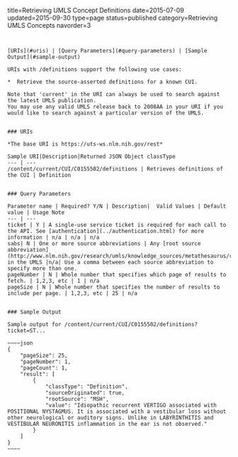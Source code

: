 title=Retrieving UMLS Concept Definitions
date=2015-07-09
updated=2015-09-30
type=page
status=published
category=Retrieving UMLS Concepts
navorder=3
~~~~~~


[URIs](#uris) | [Query Parameters](#query-parameters) | [Sample Output](#sample-output)

URIs with /definitions support the following use cases:

*  Retrieve the source-asserted definitions for a known CUI.

Note that 'current' in the URI can always be used to search against the latest UMLS publication.
You may use any valid UMLS release back to 2008AA in your URI if you would like to search against a particular version of the UMLS.


### URIs

*The base URI is https://uts-ws.nlm.nih.gov/rest*

Sample URI|Description|Returned JSON Object classType
--- | ---
/content/current/CUI/C0155502/definitions | Retrieves definitions of the CUI | Definition


### Query Parameters

Parameter name | Required? Y/N | Description|  Valid Values | Default value | Usage Note
--- | ---
ticket | Y | A single-use service ticket is required for each call to the API. See [authentication](../authentication.html) for more information | n/a | n/a | n/a
sabs| N | One or more source abbreviations | Any [root source abbreviation](http://www.nlm.nih.gov/research/umls/knowledge_sources/metathesaurus/release/source_vocabularies.html) in the UMLS |n/a| Use a comma between each source abbreviation to specify more than one.
pageNumber | N | Whole number that specifies which page of results to fetch. | 1,2,3, etc | 1 | n/a
pageSize | N | Whole number that specifies the number of results to include per page. | 1,2,3, etc | 25 | n/a


### Sample Output

Sample output for /content/current/CUI/C0155502/definitions?ticket=ST...

~~~~json
{
    "pageSize": 25,
    "pageNumber": 1,
    "pageCount": 1,
    "result": [
        {
            "classType": "Definition",
            "sourceOriginated": true,
            "rootSource": "MSH",
            "value": "Idiopathic recurrent VERTIGO associated with POSITIONAL NYSTAGMUS. It is associated with a vestibular loss without other neurological or auditory signs. Unlike in LABYRINTHITIS and VESTIBULAR NEURONITIS inflammation in the ear is not observed."
        }
    ]
}
~~~~

